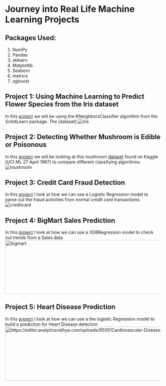 # Journey into Real Life Machine Learning Projects

## Packages Used:
1. NumPy
2. Pandas
3. sklearn
4. Matplotlib
5. Seaborn
6. metrics
7. xgboost

## Project 1: Using Machine Learning to Predict Flower Species from the Iris dataset
In this [project](https://github.com/johnnys7n/Machine-Learning-Projects/tree/main/Project%201%20Iris%20Species%20Classification) we will be using the KNeighborsClassifier algorithm from the ScikitLearn package. The [dataset]
<img title='iris' src="https://storage.googleapis.com/kaggle-datasets-images/19/19/default-backgrounds/dataset-cover.jpg">

## Project 2: Detecting Whether Mushroom is Edible or Poisonous
In this [project](https://github.com/johnnys7n/Machine-Learning-Projects/tree/main/Project%202%20Mushroom%20Classification) we will be looking at this mushroom [dataset](https://www.kaggle.com/datasets/uciml/iris) found on Kaggle (UCI ML 27 April 1987) to compare different classifying algorithms.
<img title='mushroom' src="https://storage.googleapis.com/kaggle-datasets-images/478/974/557711140aeab7ca242d1e903c4e058e/dataset-cover.jpg">

## Project 3: Credit Card Fraud Detection
In this [project](https://github.com/johnnys7n/Machine-Learning-Projects/tree/main/Project%203%20Credit%20Card%20Fraud) I look at how we can use a Logistic Regression model to parse out the fraud activities from normal credit card transactions:
<img title='creditcard' src='https://storage.googleapis.com/kaggle-datasets-images/310/684/3503c6c827ca269cc00ffa66f2a9c207/dataset-cover.jpg'>

## Project 4: BigMart Sales Prediction
In this [project](https://github.com/johnnys7n/Machine-Learning-Projects/tree/main/Project%204%20BigMart%20Sales%20Prediction) I look at how we can use a XGBRegression model to check out trends from a Sales data
<img title='bigmart' src='https://images.unsplash.com/photo-1578916171728-46686eac8d58?ixlib=rb-4.0.3&ixid=MnwxMjA3fDB8MHxwaG90by1wYWdlfHx8fGVufDB8fHx8&auto=format&fit=crop&w=1074&q=80' width='830' height='174.73'>

## Project 5: Heart Disease Prediction
In this [project](https://github.com/johnnys7n/Machine-Learning-Projects/tree/main/Project%205%20Heart%20Disease%20Prediction%20) I look at how we can use a the logistic Regression model to build a prediction for Heart Disease detection
<img title='https://editor.analyticsvidhya.com/uploads/95051Cardiovascular-Disease.jpg' width='830' height='174.73'>
